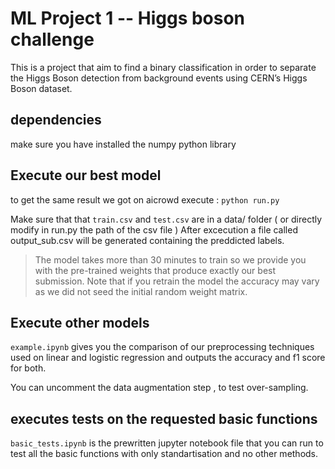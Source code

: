# ML Project 1 -- Higgs boson challenge


This is a project that aim to find a binary classification in order to separate the Higgs Boson detection from background events using CERN’s Higgs Boson dataset. 

## dependencies

make sure you have installed the numpy python library


## Execute our best model 

to get the same result we got on aicrowd execute : `python run.py`

Make sure that that `train.csv` and `test.csv` are in a data/ folder
( or directly modify in run.py the path of the csv file  )
After excecution a file called output_sub.csv will be generated containing the preddicted labels.


> The model takes more than 30 minutes to train so we provide you with the pre-trained weights
> that produce exactly our best submission. Note that if you retrain the model the accuracy may vary
> as we did not seed the initial random weight matrix.


## Execute other models

`example.ipynb` gives you the comparison of our preprocessing techniques used on linear and logistic 
regression and outputs the accuracy and f1 score for both. 

You can uncomment the data augmentation step , to test over-sampling.


## executes tests on the requested basic functions

`basic_tests.ipynb` is the prewritten jupyter notebook file that you can run to test all the basic
functions with only standartisation and no other methods.